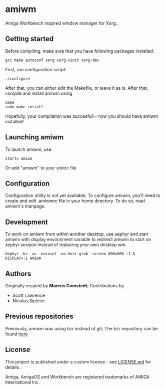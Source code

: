 # amiwm
Amiga Workbench inspired window manager for Xorg..

## Getting started
Before compiling, make sure that you have following packages installed:

```
gcc make autoconf xorg xorg-xinit xorg-dev
```

First, run configuration script:

```
./configure
```

After that, you can either edit the Makefile, or leave it as is. After that, compile and install amiwm using

```
make
sudo make install
```

Hopefully, your compilation was succesfull - now you should have amiwm installed!

## Launching amiwm
To launch amiwm, use

```
startx amiwm
```

Or add "amiwm" to your xinitrc file

## Configuration
Configuration utility is not yet available; To configure amiwm, you'll need
to create and edit .amiwmrc file in your home directory. To do so, read
amiwm's manpage.


## Development
To work on amiwm from within another desktop, use xephyr and
start amiwm with display environment variable to redirect amiwm to 
start on xephyr session instead of replacing your own desktop wm.
```
Xephyr -br -ac -noreset -no-host-grab -screen 800x600 :1 &
DISPLAY=:1 amiwm
```

## Authors
Originally created by **Marcus Comstedt**;
Contributions by
* Scott Lawrence
* Nicolas Sipieter

## Previous repositories
Previously, amiwm was using bzr instead of git; The bzr repository can be found [here](http://mc.pp.se/bzr/amiwm/)
## License
This project is published under a custom license - see [LICENSE.md](LICENSE.md) for details.

Amiga, AmigaOS and Workbench are registered trademarks of AMIGA International Inc.
